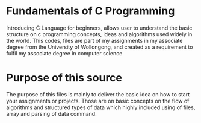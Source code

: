 # Fundamentals of C Programming
Introducing C Language for beginners, allows user to understand the basic structure on c programming concepts, ideas and algorithms used widely in the world. This codes, files are part of my assignments in my associate degree from the University of Wollongong, and created as a requirement to fulfil my associate degree in computer science

# Purpose of this source
The purpose of this files is mainly to deliver the basic idea on how to start your assignments or projects. Those are on basic concepts on the flow of algorithms and structured types of data which highly included using of files, array and parsing of data command.
